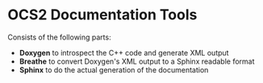 OCS2 Documentation Tools
========================

Consists of the following parts:

- **Doxygen** to introspect the C++ code and generate XML output
- **Breathe** to convert Doxygen's XML output to a Sphinx readable format
- **Sphinx** to do the actual generation of the documentation
